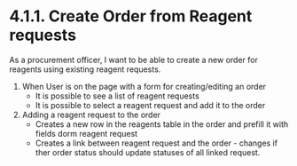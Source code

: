 # 4.1.1. Create Order from Reagent requests
As a procurement officer, I want to be able to create a new order for reagents using existing reagent requests.

1. When User is on the page with a form for creating/editing an order
   * It is possible to see a list of reagent requests
   * It is possible to select a reagent request and add it to the order
2. Adding a reagent request to the order
   * Creates a new row in the reagents table in the order and prefill it with fields dorm reagent request
   * Creates a link between reagent request and the order - changes if ther order status should update statuses of all linked request.
